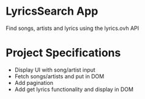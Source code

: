 # LyricsSearch App

Find songs, artists and lyrics using the lyrics.ovh API

# Project Specifications

- Display UI with song/artist input
- Fetch songs/artists and put in DOM
- Add pagination
- Add get lyrics functionality and display in DOM
